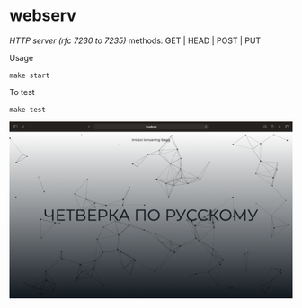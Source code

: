 # webserv
*HTTP server (rfc 7230 to 7235)*
methods: GET | HEAD | POST | PUT

Usage
```
make start
```

To test
```
make test
```

![Screenshot](/content/page.png)
